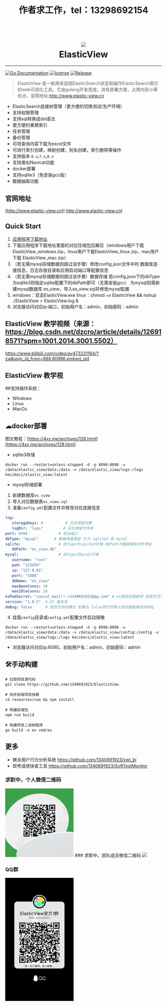﻿<h1 align="center">
   作者求工作，tel：13298692154
</h1>
 <h1 align="center">
   <br>
   <img src="https://gitee.com/cynthia520/elastic-view/raw/main/static/show_img/2.png"/>
   <br>
   ElasticView
   <br>
</h1>

-----------
[![Go Documentation](http://img.shields.io/badge/go-documentation-blue.svg?style=flat-square)](https://godoc.org/github.com/1340691923/ElasticView)
[![license](https://img.shields.io/github/license/mashape/apistatus.svg?maxAge=2592000)](https://github.com/1340691923/ElasticView/blob/main/LICENSE)
[![Release](https://img.shields.io/github/release/1340691923/ElasticView.svg?label=Release)](https://gitee.com/cynthia520/elastic-view/releases)

> ElasticView
> 是一款用来监控ElasticSearch状态和操作ElasticSearch索引的web可视化工具。它由golang开发而成，具有部署方便，占用内存小等优点，官网地址:http://www.elastic-view.cn

* ElasticSearch连接树管理（更方便的切换测试/生产环境）
* 支持权限管理
* 支持sql转换成dsl语法
* 更方便的重建索引
* 任务管理
* 备份管理
* 可将查询内容下载为excel文件
* 可进行索引创建，映射创建，别名创建，索引删除等操作
* 支持版本 `6.x`,`7.x`,`8.x`
* 支持类似Navicat功能
* docker部署
* 支持sqlite3（免安装gcc版）
* 数据抽取功能

## 官网地址

[http://www.elastic-view.cn]( http://www.elastic-view.cn)

## Quick Start

1. [应用程序下载地址]( https://gitee.com/cynthia520/elastic-view/releases/)
2. 下载应用程序下载地址里面的对应压缩包后解压（windows用户下载ElasticView_windows.zip，linux用户下载ElasticView_linux.zip，mac用户下载
   ElasticView_mac.zip）
3. （若无需mysql存储数据则跳过该步骤）修改config.json文件中的 数据库连接信息，日志存放目录和应用启动端口等配置信息
4. （若无需mysql存储数据则跳过该步骤）数据存储 若config.json下的dbType为sqlite3则指定sqlite配置下的dbPath即可（无需安装gcc）
   为mysql则需新建mysql数据库 es_view，导入es_view.sql并修改mysql配置
5. windows：双击ElasticView.exe linux：chmod +x ElasticView && nohup ./ElasticView > ElasticView.log &
6. 浏览器访问对应ip:端口，初始用户名：admin，初始密码：admin

## ElasticView 教学视频（来源：https://blog.csdn.net/dzcro/article/details/126918571?spm=1001.2014.3001.5502）

https://www.bilibili.com/video/av473231184/?zw&spm_id_from=888.80996.embed_old

## ElasticView 教学视

##支持操作系统：

- Windows
- Linux
- MacOs

<!-- ## 手动编译
 1. `git clone git@github.com:1340691923/ElasticView.git`
 2. `cd vue && cnpm install (安装前端依赖)`
 3. `执行static/build 下的vue_build.bat （打前端正式包）`
 4. `执行static/build 下的win_build.bat(linux则为linux_build.bat)  (编译二进制可执行程序)`
  -->

## ☁docker部署

图文教程：[https://4xx.me/archives/128.html](https://4xx.me/archives/128.html)

- sqlite3存储

```shell
docker run --restart=unless-stopped -d -p 8090:8090 -v /data/elastic_view/data:/data -v /data/elastic_view/logs:/logs kecikeci/elastic_view:latest
```

- mysql存储部署

1. 新建数据库`es_view`
2. 导入对应数据表`es_view.sql`
3. 准备`config.yml`配置文件并修改对应连接信息

```yaml
log:
   storageDays: 4          # 日志保留天数
   logDir: "logs"         # 日志保留文件夹
port: 8090              # 启动端口
dbType: "mysql"       # 数据保留类型 分为 sqlite3 和 mysql
sqlite:                 # dbType为sqlite3时填 dbPath为数据保存文件地址
   dbPath: "es_view.db"
mysql:                  # dbType为mysql时填
   username: "root"
   pwd: "123456"
   ip: "127.0.01"
   port: "3306"
   dbName: "es_view"
   maxOpenConns: 10
   maxIdleConns: 10
esPwdSecret: "concat_mail!!->1340691923@qq.com" # es密码加密密钥 加密方式为 AES
version: "1.8.5"  # ES 版本号
deBug: false      # 是否为测试模式 如果为 false则打开默认浏览器直接访问地址
```

4. 挂载`config`目录或`config.yml`配置文件启动镜像

```shell
docker run --restart=unless-stopped -d -p 8090:8090 -v /data/elastic_view/data:/data -v /data/elastic_view/config:/config -v /data/elastic_view/logs:/logs kecikeci/elastic_view:latest
```

- 浏览器访问对应ip:8090，初始用户名：admin，初始密码：admin

## 🛠️手动构建

```shell
# 拉取项目源代码
git clone https://github.com/1340691923/ElasticView

# 同步前端项目依赖
cd resources/vue && npm install

# 构建前端包
npm run build

# 构建项目二进制程序
go build -o ev cmd/ev
```

## 更多

* 铸龙用户行为分析系统     https://github.com/1340691923/xwl_bi
* 软考成绩快查工具        https://github.com/1340691923/SoftTestMonitor

### 求职中，个人微信二维码

<!-- ![image](https://gitee.com/cynthia520/elastic-view/raw/main/static/show_img/weixin.jpg)   -->
<img src="https://raw.githubusercontent.com/1340691923/ElasticView/main/resources/show_img/weixin.jpg" style="width: 220px"> 
### 求职中，团队成员微信二维码

<img src="http://cdn.ycvod.net/img/wx2.jpg" style="width: 220px"> 

### QQ群

<img src="https://raw.githubusercontent.com/1340691923/ElasticView/main/resources/show_img/qq_group.jpg" style="width: 220px">
